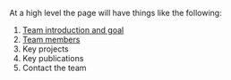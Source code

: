 At a high level the page will have things like the following:

1. [Team introduction and goal](/about)
2. [Team members](https://www.google.com)
3. Key projects 
4. Key publications
5. Contact the team
